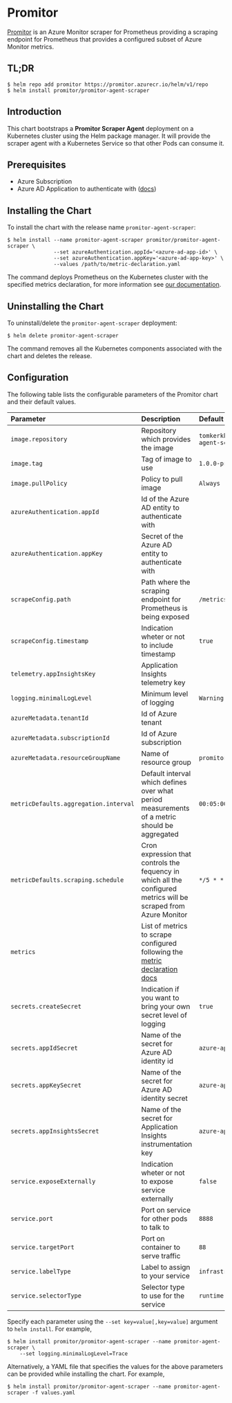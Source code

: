 # Promitor

[Promitor](https://promitor.io/) is an Azure Monitor scraper for Prometheus providing a scraping endpoint for Prometheus that provides a configured subset of Azure Monitor metrics.

## TL;DR

```console
$ helm repo add promitor https://promitor.azurecr.io/helm/v1/repo
$ helm install promitor/promitor-agent-scraper
```

## Introduction

This chart bootstraps a **Promitor Scraper Agent** deployment on a Kubernetes cluster using the Helm package manager. It will provide the scraper agent with a Kubernetes Service so that other Pods can consume it.

## Prerequisites

- Azure Subscription
- Azure AD Application to authenticate with ([docs](https://promitor.io/configuration/#authentication-with-azure-monitor))

## Installing the Chart

To install the chart with the release name `promitor-agent-scraper`:

```console
$ helm install --name promitor-agent-scraper promitor/promitor-agent-scraper \
               --set azureAuthentication.appId='<azure-ad-app-id>' \
               --set azureAuthentication.appKey='<azure-ad-app-key>' \
               --values /path/to/metric-declaration.yaml
```

The command deploys Prometheus on the Kubernetes cluster with the specified metrics declaration, for more information see [our documentation](https://promitor.io/deployment/#using-our-helm-chart).

## Uninstalling the Chart

To uninstall/delete the `promitor-agent-scraper` deployment:

```console
$ helm delete promitor-agent-scraper
```

The command removes all the Kubernetes components associated with the chart and deletes the release.

## Configuration

The following table lists the configurable parameters of the Promitor chart and their default values.

| Parameter                  | Description              | Default              |
|:---------------------------|:-------------------------|:---------------------|
| `image.repository`  | Repository which provides the image | `tomkerkhove/promitor-agent-scraper` |
| `image.tag`  | Tag of image to use | `1.0.0-preview-8`            |
| `image.pullPolicy`  | Policy to pull image | `Always`            |
| `azureAuthentication.appId`  | Id of the Azure AD entity to authenticate with |             |
| `azureAuthentication.appKey`  | Secret of the Azure AD entity to authenticate with |             |
| `scrapeConfig.path`  | Path where the scraping endpoint for Prometheus is being exposed | `/metrics`            |
| `scrapeConfig.timestamp`  | Indication wheter or not to include timestamp | `true`            |
| `telemetry.appInsightsKey`  | Application Insights telemetry key |             |
| `logging.minimalLogLevel`  | Minimum level of logging | `Warning`            |
| `azureMetadata.tenantId`  | Id of Azure tenant |             |
| `azureMetadata.subscriptionId`  | Id of Azure subscription |             |
| `azureMetadata.resourceGroupName`  | Name of resource group | `promitor`            |
| `metricDefaults.aggregation.interval`  | Default interval which defines over what period measurements of a metric should be aggregated | `00:05:00`            |
| `metricDefaults.scraping.schedule`  | Cron expression that controls the fequency in which all the configured metrics will be scraped from Azure Monitor | `*/5 * * * *`            |
| `metrics`  | List of metrics to scrape configured following the [metric declaration docs](https://promitor.io/configuration/metrics/) |        |
| `secrets.createSecret`  | Indication if you want to bring your own secret level of logging | `true`            |
| `secrets.appIdSecret`  | Name of the secret for Azure AD identity id | `azure-app-id`            |
| `secrets.appKeySecret`  | Name of the secret for Azure AD identity secret | `azure-app-key`            |
| `secrets.appInsightsSecret`  | Name of the secret for Application Insights instrumentation key | `azure-appinsights-key`            |
| `service.exposeExternally`  | Indication wheter or not to expose service externally | `false`            |
| `service.port`  | Port on service for other pods to talk to | `8888`            |
| `service.targetPort`  | Port on container to serve traffic | `88`            |
| `service.labelType`  | Label to assign to your service | `infrastructure`            |
| `service.selectorType`  | Selector type to use for the service | `runtime`            |

Specify each parameter using the `--set key=value[,key=value]` argument to `helm install`. For example,

```console
$ helm install promitor/promitor-agent-scraper --name promitor-agent-scraper \
    --set logging.minimalLogLevel=Trace
```

Alternatively, a YAML file that specifies the values for the above parameters can be provided while installing the chart. For example,

```console
$ helm install promitor/promitor-agent-scraper --name promitor-agent-scraper -f values.yaml
```